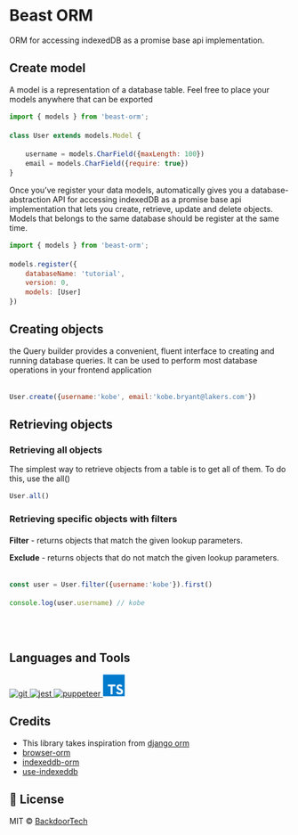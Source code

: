 # Beast ORM

ORM for accessing indexedDB as a promise base api implementation.

## Create model

A model is a representation of a database table. Feel free to place your models anywhere that can be exported

```javascript
import { models } from 'beast-orm';

class User extends models.Model {
    
    username = models.CharField({maxLength: 100})
    email = models.CharField({require: true})
}

```

Once you’ve register your data models, automatically gives you a database-abstraction API for accessing indexedDB as a promise base api implementation that lets you create, retrieve, update and delete objects. Models that belongs to the same database should be register at the same time.

```javascript
import { models } from 'beast-orm';

models.register({
    databaseName: 'tutorial',
    version: 0,
    models: [User]
})

```

## Creating objects


the Query builder provides a convenient, fluent interface to creating and running database queries. It can be used to perform most database operations in your frontend application
```javascript

User.create({username:'kobe', email:'kobe.bryant@lakers.com'})

```


## Retrieving objects
### Retrieving all objects
The simplest way to retrieve objects from a table is to get all of them. To do this, use the all() 
```javascript
User.all()
```

### Retrieving specific objects with filters

#### 

**Filter**  - returns objects that match the given lookup parameters.

**Exclude** - returns objects that do not match the given lookup parameters.

```javascript

const user = User.filter({username:'kobe'}).first()

console.log(user.username) // kobe

```
<br/>
<br/>

## Languages and Tools
<p align="left">   <a href="https://git-scm.com/" target="_blank"> <img src="https://www.vectorlogo.zone/logos/git-scm/git-scm-icon.svg" alt="git" width="40" height="40"/>  </a> <a href="https://jestjs.io" target="_blank"> <img src="https://www.vectorlogo.zone/logos/jestjsio/jestjsio-icon.svg" alt="jest" width="40" height="40"/> </a>    <a href="https://github.com/puppeteer/puppeteer" target="_blank"> <img src="https://www.vectorlogo.zone/logos/pptrdev/pptrdev-official.svg" alt="puppeteer" width="40" height="40"/>  </a>  <a href="https://www.typescriptlang.org/" target="_blank"> <img src="https://raw.githubusercontent.com/devicons/devicon/master/icons/typescript/typescript-original.svg" alt="typescript" width="40" height="40"/> </a>
</p>

## Credits

- This library takes inspiration from [django orm](https://docs.djangoproject.com/en/4.0/topics/db/queries/)
- [browser-orm](https://github.com/brianschardt/browser-orm)
- [indexeddb-orm](https://github.com/maxgaurav/indexeddb-orm)
- [use-indexeddb](https://github.com/hc-oss/use-indexeddb)

## 📜 License

MIT &copy; [BackdoorTech](https://github.com/https://github.com/BackdoorTech)